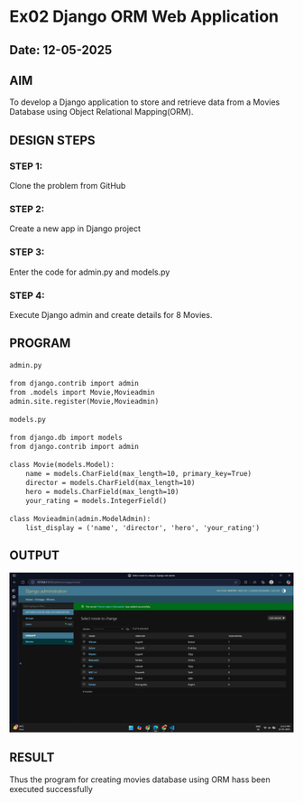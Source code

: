 # Ex02 Django ORM Web Application
## Date: 12-05-2025

## AIM
To develop a Django application to store and retrieve data from a Movies Database using Object Relational Mapping(ORM).

## DESIGN STEPS

### STEP 1:
Clone the problem from GitHub

### STEP 2:
Create a new app in Django project

### STEP 3:
Enter the code for admin.py and models.py

### STEP 4:
Execute Django admin and create details for 8 Movies.

## PROGRAM


```
admin.py 

from django.contrib import admin
from .models import Movie,Movieadmin
admin.site.register(Movie,Movieadmin)

models.py

from django.db import models
from django.contrib import admin

class Movie(models.Model):
    name = models.CharField(max_length=10, primary_key=True)
    director = models.CharField(max_length=10)
    hero = models.CharField(max_length=10)
    your_rating = models.IntegerField()

class Movieadmin(admin.ModelAdmin):
    list_display = ('name', 'director', 'hero', 'your_rating')
```

## OUTPUT

![output](<Screenshot 2025-05-12 111319.png>)

## RESULT
Thus the program for creating movies database using ORM hass been executed successfully
